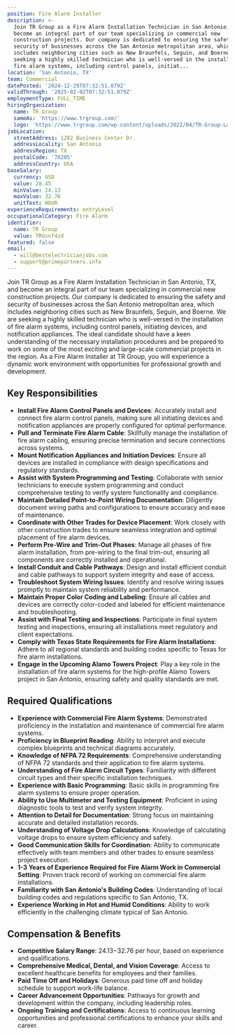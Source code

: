```yaml
---
position: Fire Alarm Installer
description: >-
  Join TR Group as a Fire Alarm Installation Technician in San Antonio, TX, and
  become an integral part of our team specializing in commercial new
  construction projects. Our company is dedicated to ensuring the safety and
  security of businesses across the San Antonio metropolitan area, which
  includes neighboring cities such as New Braunfels, Seguin, and Boerne. We are
  seeking a highly skilled technician who is well-versed in the installation of
  fire alarm systems, including control panels, initiat...
location: 'San Antonio, TX'
team: Commercial
datePosted: '2024-12-29T07:32:51.079Z'
validThrough: '2025-02-02T07:32:51.079Z'
employmentType: FULL_TIME
hiringOrganization:
  name: TR Group
  sameAs: 'https://www.trgroup.com/'
  logo: 'https://www.trgroup.com/wp-content/uploads/2022/04/TR-Group-Logo.png'
jobLocation:
  streetAddress: 1282 Business Center Dr.
  addressLocality: San Antonio
  addressRegion: TX
  postalCode: '78205'
  addressCountry: USA
baseSalary:
  currency: USD
  value: 28.45
  minValue: 24.13
  maxValue: 32.76
  unitText: HOUR
experienceRequirements: entryLevel
occupationalCategory: Fire Alarm
identifier:
  name: TR Group
  value: TRGsnf4zd
featured: false
email:
  - will@bestelectricianjobs.com
  - support@primepartners.info
---
```




Join TR Group as a Fire Alarm Installation Technician in San Antonio, TX, and become an integral part of our team specializing in commercial new construction projects. Our company is dedicated to ensuring the safety and security of businesses across the San Antonio metropolitan area, which includes neighboring cities such as New Braunfels, Seguin, and Boerne. We are seeking a highly skilled technician who is well-versed in the installation of fire alarm systems, including control panels, initiating devices, and notification appliances. The ideal candidate should have a keen understanding of the necessary installation procedures and be prepared to work on some of the most exciting and large-scale commercial projects in the region. As a Fire Alarm Installer at TR Group, you will experience a dynamic work environment with opportunities for professional growth and development.

## Key Responsibilities

- **Install Fire Alarm Control Panels and Devices**: Accurately install and connect fire alarm control panels, making sure all initiating devices and notification appliances are properly configured for optimal performance.
- **Pull and Terminate Fire Alarm Cable**: Skillfully manage the installation of fire alarm cabling, ensuring precise termination and secure connections across systems.
- **Mount Notification Appliances and Initiation Devices**: Ensure all devices are installed in compliance with design specifications and regulatory standards.
- **Assist with System Programming and Testing**: Collaborate with senior technicians to execute system programming and conduct comprehensive testing to verify system functionality and compliance.
- **Maintain Detailed Point-to-Point Wiring Documentation**: Diligently document wiring paths and configurations to ensure accuracy and ease of maintenance.
- **Coordinate with Other Trades for Device Placement**: Work closely with other construction trades to ensure seamless integration and optimal placement of fire alarm devices.
- **Perform Pre-Wire and Trim-Out Phases**: Manage all phases of fire alarm installation, from pre-wiring to the final trim-out, ensuring all components are correctly installed and operational.
- **Install Conduit and Cable Pathways**: Design and install efficient conduit and cable pathways to support system integrity and ease of access.
- **Troubleshoot System Wiring Issues**: Identify and resolve wiring issues promptly to maintain system reliability and performance.
- **Maintain Proper Color Coding and Labeling**: Ensure all cables and devices are correctly color-coded and labeled for efficient maintenance and troubleshooting.
- **Assist with Final Testing and Inspections**: Participate in final system testing and inspections, ensuring all installations meet regulatory and client expectations.
- **Comply with Texas State Requirements for Fire Alarm Installations**: Adhere to all regional standards and building codes specific to Texas for fire alarm installations.
- **Engage in the Upcoming Alamo Towers Project**: Play a key role in the installation of fire alarm systems for the high-profile Alamo Towers project in San Antonio, ensuring safety and quality standards are met.

## Required Qualifications

- **Experience with Commercial Fire Alarm Systems**: Demonstrated proficiency in the installation and maintenance of commercial fire alarm systems.
- **Proficiency in Blueprint Reading**: Ability to interpret and execute complex blueprints and technical diagrams accurately.
- **Knowledge of NFPA 72 Requirements**: Comprehensive understanding of NFPA 72 standards and their application to fire alarm systems.
- **Understanding of Fire Alarm Circuit Types**: Familiarity with different circuit types and their specific installation techniques.
- **Experience with Basic Programming**: Basic skills in programming fire alarm systems to ensure proper operation.
- **Ability to Use Multimeter and Testing Equipment**: Proficient in using diagnostic tools to test and verify system integrity.
- **Attention to Detail for Documentation**: Strong focus on maintaining accurate and detailed installation records.
- **Understanding of Voltage Drop Calculations**: Knowledge of calculating voltage drops to ensure system efficiency and safety.
- **Good Communication Skills for Coordination**: Ability to communicate effectively with team members and other trades to ensure seamless project execution.
- **1-3 Years of Experience Required for Fire Alarm Work in Commercial Setting**: Proven track record of working on commercial fire alarm installations.
- **Familiarity with San Antonio's Building Codes**: Understanding of local building codes and regulations specific to San Antonio, TX.
- **Experience Working in Hot and Humid Conditions**: Ability to work efficiently in the challenging climate typical of San Antonio.

## Compensation & Benefits

- **Competitive Salary Range**: $24.13-$32.76 per hour, based on experience and qualifications.
- **Comprehensive Medical, Dental, and Vision Coverage**: Access to excellent healthcare benefits for employees and their families.
- **Paid Time Off and Holidays**: Generous paid time off and holiday schedule to support work-life balance.
- **Career Advancement Opportunities**: Pathways for growth and development within the company, including leadership roles.
- **Ongoing Training and Certifications**: Access to continuous learning opportunities and professional certifications to enhance your skills and career.
